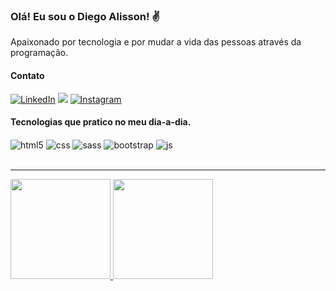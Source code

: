 ### Olá! Eu sou o Diego Alisson! ✌️
Apaixonado por tecnologia e por mudar a vida das pessoas através da programação.


<h4>Contato </h4>

[![LinkedIn](https://img.shields.io/badge/LinkedIn-0077B5?style=for-the-badge&logo=linkedin&logoColor=white)](https://www.linkedin.com/in/diego-alisson-7a41b1142/)
<a href="mailto:diegoalisson.sales@gmail.com?subject=Olá%20Diego%20Alisson"><img src="https://img.shields.io/badge/Gmail-D14836?style=for-the-badge&logo=gmail&logoColor=white"/></a>
[![Instagram](https://img.shields.io/badge/Instagram-E4405F?style=for-the-badge&logo=instagram&logoColor=white)](https://instagram.com/diego.alisson/)

<h4>Tecnologias que pratico no meu dia-a-dia.</h4>

<div style="display: inline_block">
  <img align="center" alt="html5" src="https://img.shields.io/badge/HTML5-E34F26?style=for-the-badge&logo=html5&logoColor=white" />
  <img align="center" alt="css" src="https://img.shields.io/badge/CSS3-1572B6?style=for-the-badge&logo=css3&logoColor=white" />
  <img align="center" alt="sass" src="https://img.shields.io/badge/Sass-CC6699?style=for-the-badge&logo=sass&logoColor=white" />
  <img align="center" alt="bootstrap" src="https://img.shields.io/badge/Bootstrap-563D7C?style=for-the-badge&logo=bootstrap&logoColor=white" />
  <img align="center" alt="js" src="https://img.shields.io/badge/JavaScript-F7DF1E?style=for-the-badge&logo=javascript&logoColor=black" />
</div><br/>

<hr>

<div>
  <a href="https://github.com/diegoalisson88">
  <img height="160em" src="https://github-readme-stats.vercel.app/api?username=diegoalisson88&show_icons=true&theme=blue-green"/>
  <img height="160em" src="https://github-readme-stats.vercel.app/api/top-langs/?username=diegoalisson88&layout=compact&langs_count=7&theme=blue-green"/>
</div>
